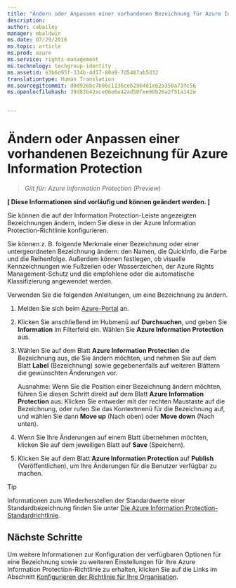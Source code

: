 ```yaml
---
title: "Ändern oder Anpassen einer vorhandenen Bezeichnung für Azure Information Protection | Azure Rights Management"
description: 
author: cabailey
manager: mbaldwin
ms.date: 07/29/2016
ms.topic: article
ms.prod: azure
ms.service: rights-management
ms.technology: techgroup-identity
ms.assetid: e3b6d95f-334b-4d17-80a9-7d5487ab5d32
translationtype: Human Translation
ms.sourcegitcommit: d0d926bc7b06c1136ceb2964d1e62a350a73fc56
ms.openlocfilehash: 39d83b42ace06e6e42ad50fee90b26a2f51a142e


---
```


# Ändern oder Anpassen einer vorhandenen Bezeichnung für Azure Information Protection

>*Gilt für: Azure Information Protection (Preview)*

**[ Diese Informationen sind vorläufig und können geändert werden. ]**

Sie können die auf der Information Protection-Leiste angezeigten Bezeichnungen ändern, indem Sie diese in der Azure Information Protection-Richtlinie konfigurieren.

Sie können z. B. folgende Merkmale einer Bezeichnung oder einer untergeordneten Bezeichnung ändern: den Namen, die QuickInfo, die Farbe und die Reihenfolge. Außerdem können festlegen, ob visuelle Kennzeichnungen wie Fußzeilen oder Wasserzeichen, der Azure Rights Management-Schutz und die empfohlene oder die automatische Klassifizierung angewendet werden.

Verwenden Sie die folgenden Anleitungen, um eine Bezeichnung zu ändern.


1. Melden Sie sich beim [Azure-Portal](https://portal.azure.com) an.
 
2. Klicken Sie anschließend im Hubmenü auf **Durchsuchen**, und geben Sie **Information** im Filterfeld ein. Wählen Sie **Azure Information Protection** aus.

3. Wählen Sie auf dem Blatt **Azure Information Protection** die Bezeichnung aus, die Sie ändern möchten, und nehmen Sie auf dem Blatt **Label** (Bezeichnung) sowie gegebenenfalls auf weiteren Blättern die gewünschten Änderungen vor.

    Ausnahme: Wenn Sie die Position einer Bezeichnung ändern möchten, führen Sie diesen Schritt direkt auf dem Blatt **Azure Information Protection** aus: Klicken Sie entweder mit der rechten Maustaste auf die Bezeichnung, oder rufen Sie das Kontextmenü für die Bezeichnung auf, und wählen Sie dann **Move up** (Nach oben) oder **Move down** (Nach unten).

4. Wenn Sie Ihre Änderungen auf einem Blatt übernehmen möchten, klicken Sie auf dem jeweiligen Blatt auf **Save** (Speichern).

5. Klicken Sie auf dem Blatt **Azure Information Protection** auf **Publish** (Veröffentlichen), um Ihre Änderungen für die Benutzer verfügbar zu machen.

> [!TIP]
>Informationen zum Wiederherstellen der Standardwerte einer Standardbezeichnung finden Sie unter [Die Azure Information Protection-Standardrichtlinie](configure-policy-default.md).

## Nächste Schritte

Um weitere Informationen zur Konfiguration der verfügbaren Optionen für eine Bezeichnung sowie zu weiteren Einstellungen für Ihre Azure Information Protection-Richtlinie zu erhalten, klicken Sie auf die Links im Abschnitt [Konfigurieren der Richtlinie für Ihre Organisation](configure-policy.md#configuring-your-organization-s-policy).






<!--HONumber=Jul16_HO5-->



